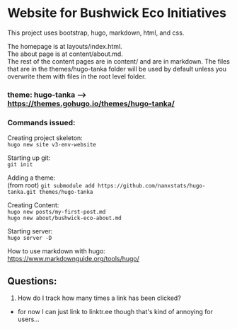 # Website for Bushwick Eco Initiatives

This project uses bootstrap, hugo, markdown, html, and css.

The homepage is at layouts/index.html.  
The about page is at content/about.md.  
The rest of the content pages are in content/ and are in markdown.
The files that are in the themes/hugo-tanka folder will be used by default unless
you overwrite them with files in the root level folder.


### theme: hugo-tanka --> https://themes.gohugo.io/themes/hugo-tanka/

### Commands issued:

Creating project skeleton:  
`hugo new site v3-env-website`

Starting up git:  
`git init`

Adding a theme:  
(from root) `git submodule add https://github.com/nanxstats/hugo-tanka.git themes/hugo-tanka`

Creating Content:  
`hugo new posts/my-first-post.md`  
`hugo new about/bushwick-eco-about.md`

Starting server:  
`hugo server -D`

How to use markdown with hugo:  
https://www.markdownguide.org/tools/hugo/

## Questions:

1. How do I track how many times a link has been clicked?
- for now I can just link to linktr.ee though that's kind of annoying for users...
